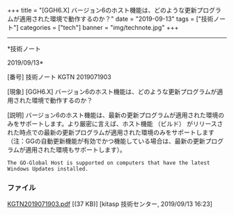 ﻿+++
title = "[GGH6.X] バージョン6のホスト機能は、どのような更新プログラムが適用された環境で動作するのか？"
date = "2019-09-13"
tags = ["技術ノート"]
categories = ["tech"]
banner = "img/technote.jpg"
+++

-----------------------------------------------------------------------------------------------------------------------------

*技術ノート

2019/09/13*


[番号]
技術ノート KGTN 2019071903

[現象]
[GGH6.X]
バージョン6のホスト機能は、どのような更新プログラムが適用された環境で動作するのか？

[説明]
バージョン6のホスト機能は、最新の更新プログラムが適用された環境のみをサポートします。より厳密に言えば、ホスト機能
（ビルド）
がリリースされた時点での最新の更新プログラムが適用された環境のみをサポートします
（注：GGの自動更新機能が有効でかつ機能している場合は、最新の更新プログラムが適用された環境もサポートします）。

    The GO-Global Host is supported on computers that have the latest Windows Updates installed.


### ファイル

 
 


[KGTN2019071903.pdf](http://techreport.kitasp.net/attachments/download/4341/KGTN2019071903.pdf)
 [(37 KB)] [kitasp 技術センター, 2019/09/13
16:23]


 


 

